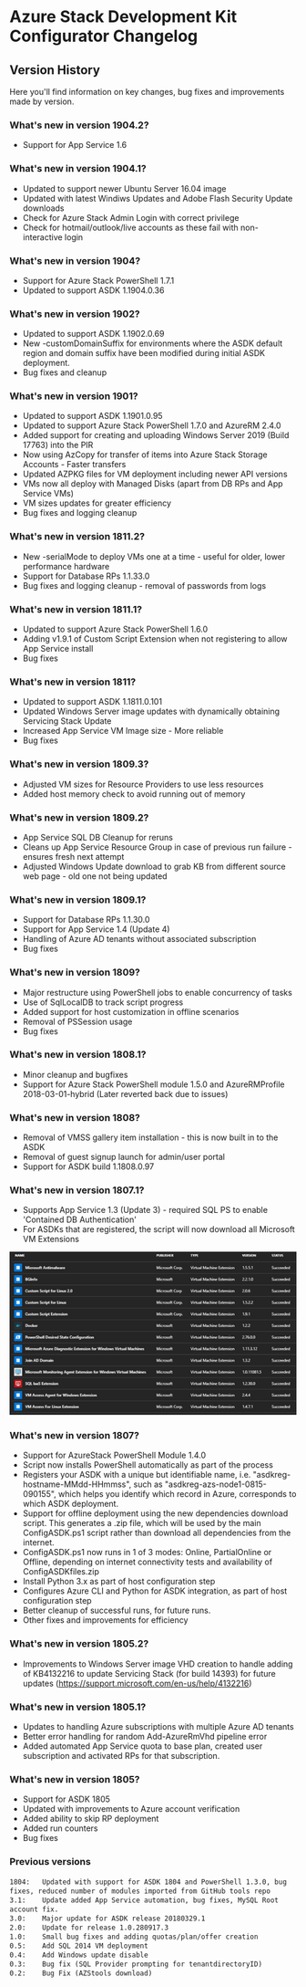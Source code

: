 Azure Stack Development Kit Configurator Changelog
==============

Version History
-----------
Here you'll find information on key changes, bug fixes and improvements made by version.

### What's new in version 1904.2?
* Support for App Service 1.6

### What's new in version 1904.1?
* Updated to support newer Ubuntu Server 16.04 image
* Updated with latest Windiws Updates and Adobe Flash Security Update downloads
* Check for Azure Stack Admin Login with correct privilege
* Check for hotmail/outlook/live accounts as these fail with non-interactive login

### What's new in version 1904?
* Support for Azure Stack PowerShell 1.7.1
* Updated to support ASDK 1.1904.0.36

### What's new in version 1902?
* Updated to support ASDK 1.1902.0.69
* New -customDomainSuffix for environments where the ASDK default region and domain suffix have been modified during initial ASDK deployment.
* Bug fixes and cleanup

### What's new in version 1901?
* Updated to support ASDK 1.1901.0.95
* Updated to support Azure Stack PowerShell 1.7.0 and AzureRM 2.4.0
* Added support for creating and uploading Windows Server 2019 (Build 17763) into the PIR
* Now using AzCopy for transfer of items into Azure Stack Storage Accounts - Faster transfers
* Updated AZPKG files for VM deployment including newer API versions
* VMs now all deploy with Managed Disks (apart from DB RPs and App Service VMs)
* VM sizes updates for greater efficiency
* Bug fixes and logging cleanup

### What's new in version 1811.2?
* New -serialMode to deploy VMs one at a time - useful for older, lower performance hardware
* Support for Database RPs 1.1.33.0
* Bug fixes and logging cleanup - removal of passwords from logs

### What's new in version 1811.1?
* Updated to support Azure Stack PowerShell 1.6.0
* Adding v1.9.1 of Custom Script Extension when not registering to allow App Service install
* Bug fixes

### What's new in version 1811?
* Updated to support ASDK 1.1811.0.101
* Updated Windows Server image updates with dynamically obtaining Servicing Stack Update
* Increased App Service VM Image size - More reliable
* Bug fixes

### What's new in version 1809.3?
* Adjusted VM sizes for Resource Providers to use less resources
* Added host memory check to avoid running out of memory

### What's new in version 1809.2?
* App Service SQL DB Cleanup for reruns
* Cleans up App Service Resource Group in case of previous run failure - ensures fresh next attempt
* Adjusted Windows Update download to grab KB from different source web page - old one not being updated

### What's new in version 1809.1?
* Support for Database RPs 1.1.30.0
* Support for App Service 1.4 (Update 4)
* Handling of Azure AD tenants without associated subscription
* Bug fixes

### What's new in version 1809?
* Major restructure using PowerShell jobs to enable concurrency of tasks
* Use of SqlLocalDB to track script progress
* Added support for host customization in offline scenarios
* Removal of PSSession usage
* Bug fixes

### What's new in version 1808.1?
* Minor cleanup and bugfixes
* Support for Azure Stack PowerShell module 1.5.0 and AzureRMProfile 2018-03-01-hybrid (Later reverted back due to issues)

### What's new in version 1808?
* Removal of VMSS gallery item installation - this is now built in to the ASDK
* Removal of guest signup launch for admin/user portal
* Support for ASDK build 1.1808.0.97

### What's new in version 1807.1?

* Supports App Service 1.3 (Update 3) - required SQL PS to enable 'Contained DB Authentication'
* For ASDKs that are registered, the script will now download all Microsoft VM Extensions

![Existing files](deployment/offline/media/VMextensions.png)

### What's new in version 1807?

* Support for AzureStack PowerShell Module 1.4.0
* Script now installs PowerShell automatically as part of the process
* Registers your ASDK with a unique but identifiable name, i.e. "asdkreg-hostname-MMdd-HHmmss", such as "asdkreg-azs-node1-0815-090155", which helps you identify which record in Azure, corresponds to which ASDK deployment.
* Support for offline deployment using the new dependencies download script. This generates a .zip file, which will be used by the main ConfigASDK.ps1 script rather than download all dependencies from the internet.
* ConfigASDK.ps1 now runs in 1 of 3 modes: Online, PartialOnline or Offline, depending on internet connectivity tests and availability of ConfigASDKfiles.zip
* Install Python 3.x as part of host configuration step
* Configures Azure CLI and Python for ASDK integration, as part of host configuration step
* Better cleanup of successful runs, for future runs.
* Other fixes and improvements for efficiency

### What's new in version 1805.2?

* Improvements to Windows Server image VHD creation to handle adding of KB4132216 to update Servicing Stack (for build 14393) for future updates (<https://support.microsoft.com/en-us/help/4132216>)

### What's new in version 1805.1?

* Updates to handling Azure subscriptions with multiple Azure AD tenants
* Better error handling for random Add-AzureRmVhd pipeline error
* Added automated App Service quota to base plan, created user subscription and activated RPs for that subscription.

### What's new in version 1805?

* Support for ASDK 1805
* Updated with improvements to Azure account verification
* Added ability to skip RP deployment
* Added run counters
* Bug fixes

### Previous versions

    1804:   Updated with support for ASDK 1804 and PowerShell 1.3.0, bug fixes, reduced number of modules imported from GitHub tools repo
    3.1:    Update added App Service automation, bug fixes, MySQL Root account fix.
    3.0:    Major update for ASDK release 20180329.1
    2.0:    Update for release 1.0.280917.3
    1.0:    Small bug fixes and adding quotas/plan/offer creation
    0.5:    Add SQL 2014 VM deployment
    0.4:    Add Windows update disable
    0.3:    Bug fix (SQL Provider prompting for tenantdirectoryID)
    0.2:    Bug Fix (AZStools download)